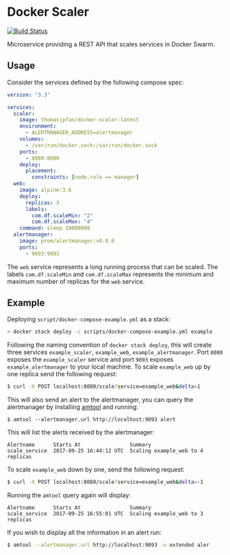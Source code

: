 # Docker Scaler

[![Build Status](https://travis-ci.org/thomasjpfan/docker-scaler.svg?branch=master)](https://travis-ci.org/thomasjpfan/docker-scaler)

Microservice providing a REST API that scales services in Docker Swarm.

## Usage

Consider the services defined by the following compose spec:

```yml
version: "3.3"

services:
  scaler:
    image: thomasjpfan/docker-scaler:latest
    environment:
      - ALERTMANAGER_ADDRESS=alertmanager
    volumes:
      - /var/run/docker.sock:/var/run/docker.sock
    ports:
      - 8080:8080
    deploy:
      placement:
        constraints: [node.role == manager]
  web:
    image: alpine:3.6
    deploy:
      replicas: 3
      labels:
        com.df.scaleMin: "2"
        com.df.scaleMax: "4"
    command: sleep 10000000
  alertmanager:
    image: prom/alertmanager:v0.8.0
    ports:
      - 9093:9093

```

The `web` service represents a long running process that can be scaled. The labels `com.df.scaleMin`
and `com.df.scaleMax` represents the minimum and maximum number of replicas for the `web` service.

## Example

Deploying `script/docker-compose-example.yml` as a stack:
```bash
> docker stack deploy -c scripts/docker-compose-example.yml example
```
Following the naming convention of `docker stack deploy`, this will create three services `example_scaler`, `example_web`, `example_alertmanager`. Port `8080` exposes the `example_scaler` service and port `9093` exposes `example_alertmanager` to your local machine. To scale `example_web` up by one replica send the following request:
```bash
$ curl -X POST localhost:8080/scale?service=example_web&delta=1
```
This will also send an alert to the alertmanager, you can query the alertmanager by installing [amtool](https://github.com/prometheus/alertmanager) and running:
```
$ amtool --alertmanager.url http://localhost:9093 alert
```
This will list the alerts received by the alertmanager:
```
Alertname      Starts At                Summary
scale_service  2017-09-25 16:44:12 UTC  Scaling example_web to 4 replicas
```
To scale `example_web` down by one, send the following request:
```bash
$ curl -X POST localhost:8080/scale?service=example_web&delta=-1
```
Running the `amtool` query again will display:
```
Alertname      Starts At                Summary
scale_service  2017-09-25 16:55:01 UTC  Scaling example_web to 3 replicas
```
If you wish to display all the information in an alert run:
```bash
$ amtool --alertmanager.url http://localhost:9093 -o extended aler
```
